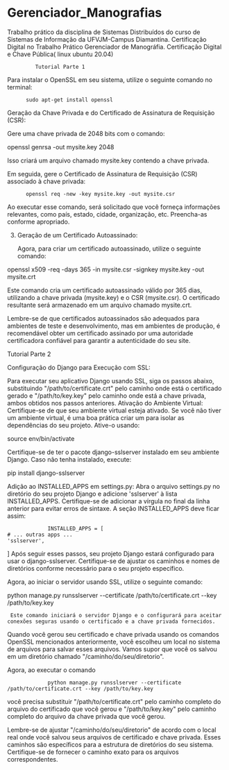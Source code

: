 # Gerenciador_Manografias
Trabalho prático da  disciplina de Sistemas Distribuídos do curso de Sistemas de Informação da UFVJM-Campus Diamantina.
Certificação Digital no Trabalho Prático Gerenciador de Manográfia.
Certificação Digital e Chave Pública( linux ubuntu 20.04) 


             Tutorial Parte 1

Para instalar o OpenSSL em seu sistema, utilize o seguinte comando no terminal: 
         
          sudo apt-get install openssl

Geração da Chave Privada e do Certificado de Assinatura de Requisição (CSR):

Gere uma chave privada de 2048 bits com o comando:

openssl genrsa -out mysite.key 2048

Isso criará um arquivo chamado mysite.key contendo a chave privada.

Em seguida, gere o Certificado de Assinatura de Requisição (CSR) associado à chave privada:

          openssl req -new -key mysite.key -out mysite.csr

  Ao executar esse comando, será solicitado que você forneça informações relevantes, como país, estado, cidade, organização, etc. Preencha-as conforme apropriado.
     

   3. Geração de um Certificado Autoassinado:

       Agora, para criar um certificado autoassinado, utilize o seguinte comando:
      
openssl x509 -req -days 365 -in mysite.csr -signkey mysite.key -out mysite.crt

Este comando cria um certificado autoassinado válido por 365 dias, utilizando a chave privada (mysite.key) e o CSR (mysite.csr). O certificado resultante será armazenado em um arquivo chamado mysite.crt.


Lembre-se de que certificados autoassinados são adequados para ambientes de teste e desenvolvimento, mas em ambientes de produção, é recomendável obter um certificado assinado por uma autoridade certificadora confiável para garantir a autenticidade do seu site.



 Tutorial Parte 2
    
Configuração do Django para Execução com SSL:

Para executar seu aplicativo Django usando SSL, siga os passos abaixo, substituindo "/path/to/certificate.crt" pelo caminho onde está o certificado gerado e "/path/to/key.key" pelo caminho onde está a chave privada, ambos obtidos nos passos anteriores.
Ativação do Ambiente Virtual:
 Certifique-se de que seu ambiente virtual esteja ativado. Se você não tiver um ambiente virtual, é uma boa prática criar um para isolar as dependências do seu projeto. Ative-o usando: 

source env/bin/activate

Certifique-se de ter o pacote django-sslserver instalado em seu ambiente Django. Caso não tenha instalado, execute:

pip install django-sslserver

Adição ao INSTALLED_APPS em settings.py: Abra o arquivo settings.py no diretório do seu projeto Django e adicione 'sslserver' à lista INSTALLED_APPS. Certifique-se de adicionar a vírgula no final da linha anterior para evitar erros de sintaxe. A seção INSTALLED_APPS deve ficar assim:
    
                 INSTALLED_APPS = [
    # ... outras apps ...
    'sslserver',
]
Após seguir esses passos, seu projeto Django estará configurado para usar o django-sslserver. Certifique-se de ajustar os caminhos e nomes de diretórios conforme necessário para o seu projeto específico.
    
Agora, ao iniciar o servidor usando SSL, utilize o seguinte comando:

python manage.py runsslserver --certificate /path/to/certificate.crt --key /path/to/key.key

     Este comando iniciará o servidor Django e o configurará para aceitar conexões seguras usando o certificado e a chave privada fornecidos.

Quando você gerou seu certificado e chave privada usando os comandos OpenSSL mencionados anteriormente, você escolheu um local no sistema de arquivos para salvar esses arquivos. Vamos supor que você os salvou em um diretório chamado "/caminho/do/seu/diretorio".

Agora, ao executar o comando 
 
                 python manage.py runsslserver --certificate /path/to/certificate.crt --key /path/to/key.key

você precisa substituir "/path/to/certificate.crt" pelo caminho completo do arquivo do certificado que você gerou e "/path/to/key.key" pelo caminho completo do arquivo da chave privada que você gerou.

Lembre-se de ajustar "/caminho/do/seu/diretorio" de acordo com o local real onde você salvou seus arquivos de certificado e chave privada. Esses caminhos são específicos para a estrutura de diretórios do seu sistema. Certifique-se de fornecer o caminho exato para os arquivos correspondentes.



